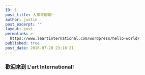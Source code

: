 ```yaml
---
ID: 1
post_title: 大家來聊聊~
author: justin
post_excerpt: ""
layout: post
permalink: >
  https://www.leartinternational.com/wordpress/hello-world/
published: true
post_date: 2018-07-20 23:10:21
---
```

<h3>歡迎來到 L'art International!</h3>